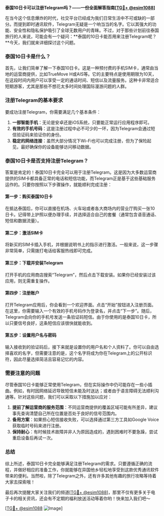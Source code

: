 **泰国10日卡可以注册Telegram吗？——一份全面解答指南[[TG💪+ @esim1088](https://t.me/s/esim1088)]**

在当今这个信息爆炸的时代，社交平台已经成为我们日常生活中不可或缺的一部分。而提到即时通讯软件，Telegram无疑是一个响当当的名字。它以其强大的功能、安全性和隐私保护吸引了全球无数用户的青睐。不过，对于那些计划前往泰国旅行的人来说，可能会有一个疑问：**泰国的10日卡能否用来注册Telegram呢？**今天，我们就来详细探讨这个问题。

### 泰国10日卡是什么？

首先，让我们简单了解一下泰国10日卡。这是一种预付费的手机SIM卡，通常由当地的运营商提供，比如TrueMove H或AIS等。它的主要特点是使用期限为10天，在这段时间内用户可以享受一定的通话时间、短信以及流量服务。这种卡非常适合短期游客，尤其是那些不想花太多时间处理国际漫游问题的人群。

### 注册Telegram的基本要求

要成功注册Telegram，你需要满足几个基本条件：
1. **一部智能手机**：无论是安卓还是iOS系统，只要能正常运行应用程序即可。
2. **有效的手机号码**：这是注册过程中必不可少的一环，因为Telegram会通过短信验证码来验证你的身份。
3. **稳定的网络连接**：虽然大部分情况下Wi-Fi也可以完成注册，但为了保险起见，最好确保你的设备能够访问移动数据。

### 泰国10日卡是否支持注册Telegram？

答案是肯定的！泰国10日卡完全可以用于注册Telegram。这是因为大多数运营商提供的SIM卡都具备正常的电话和短信功能，而Telegram正是基于这些基础服务运作的。只要你按照以下步骤操作，就能顺利完成注册：

#### 第一步：购买泰国10日卡
在抵达泰国后，你可以直接在机场、火车站或者各大商场内的营业厅购买一张10日卡。记得带上护照以便办理手续，并选择适合自己的套餐（通常包含语音通话、短信和数据流量）。

#### 第二步：激活SIM卡
将新买的SIM卡插入手机，并根据说明书上的指示进行激活。一般来说，这一步骤非常简单，只需拨打电话给客服热线即可完成。

#### 第三步：下载并安装Telegram
打开手机的应用商店搜索“Telegram”，然后点击下载安装。如果你已经安装过该应用，则无需重复操作。

#### 第四步：注册账户
打开Telegram应用后，你会看到一个欢迎界面。点击“开始”按钮进入注册页面。在这里，你需要输入一个有效的手机号码作为登录名，并点击“下一步”。随后，Telegram会向你的手机号发送一条验证码短信。由于你使用的是泰国10日卡，所以只要信号良好，这条短信应该很快就能收到。

#### 第五步：设置用户名与密码
输入接收到的验证码后，接下来就是设置你的用户名和个人资料了。你可以自由选择喜欢的名字，但需要注意的是，这个名字将成为你在Telegram上的公开标识符，因此尽量选择简洁且容易记忆的内容。

### 需要注意的问题

尽管泰国10日卡能够正常使用Telegram，但在实际操作中仍可能存在一些小插曲。例如，有时因网络延迟导致短信未能及时送达；或者由于语言障碍无法顺利沟通等。针对这些问题，我们可以采取以下措施加以应对：

1. **提前了解运营商的服务范围**：不同运营商提供的覆盖区域可能有所差异，建议事先查询清楚自己所在位置是否处于良好的信号范围内。
2. **备用方案**：如果担心短信接收失败，可以选择通过第三方工具如Google Voice获取临时号码来进行注册。
3. **保持耐心**：有时候技术故障并非人为原因造成的，遇到困难时不要急躁，尝试重启设备后再试一次。

### 总结

综上所述，泰国10日卡完全能够满足注册Telegram的需求。只要遵循正确的流程，并做好相应的准备工作，你就能够在异国他乡轻松地享受到这款优秀通讯软件带来的便利。当然啦，除了Telegram之外，还有许多其他有趣的旅行攻略等待着大家去探索哦！

最后再次提醒大家关注我们的频道[[TG💪+ @esim1088](https://t.me/s/esim1088)]，那里不仅有更多关于电子卡的相关资讯，还会有不定期的福利放送活动等着你哟！快来加入我们吧～

[[TG💪+ @esim1088](https://t.me/s/esim1088) ![Image](https://i.postimg.cc/4NQfJmqS/Snipaste-2025-05-13-00-14-12.png)]